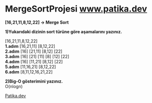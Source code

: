 # MergeSortProjesi www.patika.dev

**[16,21,11,8,12,22] -> Merge Sort**

**1)Yukarıdaki dizinin sort türüne göre aşamalarını yazınız.** 

 [16,21,11,8,12,22] <br/> 
 **1.adım** [16,21,11] [8,12,22] <br/>
 **2.adım** [16] [21,11] [8,12] [22] <br/>
 **3.adım** [16] [21] [11] [8] [12] [22] <br/>
 **4.adım** [16] [11,21] [8,12] [22] <br/>
 **5.adım** [11,16,21] [8,12,22] <br/>
 **6.adım** [8,11,12,16,21,22] 
             
 **2)Big-O gösterimini yazınız.** <br/>
 O(nlogn)
 
 [Patika.dev](https://www.patika.dev/tr)
